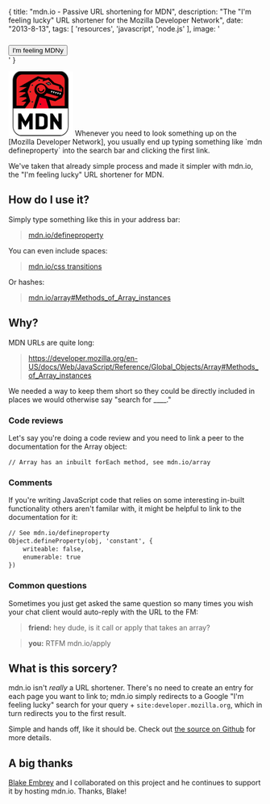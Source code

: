 {
    title: "mdn.io - Passive URL shortening for MDN",
    description: "The \"I'm feeling lucky\" URL shortener for the Mozilla Developer Network",
    date: "2013-8-13",
    tags: [
        'resources',
        'javascript',
        'node.js'
    ],
    image: '<div class="fullMast" style="background-image: url(images/mdn_promo.png); padding-top: 0.625rem"><button class="button red">I\'m feeling MDNy</button></div>'
}

<img src="/images/mdn.png" class="left" alt="MDN" style="width: 128px">
Whenever you need to look something up on the [Mozilla Developer Network], you usually end up typing something like `mdn defineproperty` into the search bar and clicking the first link.

We've taken that already simple process and made it simpler with mdn.io, the "I'm feeling lucky" URL shortener for MDN.

<div class="clear"></div>

## How do I use it?

Simply type something like this in your address bar:

> <a href="http://mdn.io/defineproperty" target="_blank">mdn.io/defineproperty</a>

You can even include spaces:

> <a href="http://mdn.io/css%20transitions" target="_blank">mdn.io/css transitions</a>

Or hashes:

> <a href="http://mdn.io/array#Methods_of_Array_instances" target="_blank">mdn.io/array#Methods_of_Array_instances</a>


## Why?

MDN URLs are quite long:

> https://developer.mozilla.org/en-US/docs/Web/JavaScript/Reference/Global_Objects/Array#Methods_of_Array_instances

We needed a way to keep them short so they could be directly included in places we would otherwise say "search for ____."

### Code reviews
Let's say you're doing a code review and you need to link a peer to the documentation for the Array object:

```
// Array has an inbuilt forEach method, see mdn.io/array
```

### Comments
If you're writing JavaScript code that relies on some interesting in-built functionality others aren't familar with, it might be helpful to link to the documentation for it:


```
// See mdn.io/defineproperty
Object.defineProperty(obj, 'constant', {
	writeable: false,
	enumerable: true
})
```

### Common questions
Sometimes you just get asked the same question so many times you wish your chat client would auto-reply with the URL to the FM:

> **friend:** hey dude, is it call or apply that takes an array?

> **you:** RTFM mdn.io/apply


## What is this sorcery?

mdn.io isn't *really* a URL shortener. There's no need to create an entry for each page you want to link to; mdn.io simply redirects to a Google "I'm feeling lucky" search for your query + `site:developer.mozilla.org`, which in turn redirects you to the first result.

Simple and hands off, like it should be. Check out [the source on Github] for more details.


## A big thanks

[Blake Embrey](http://blakeembrey.me/) and I collaborated on this project and he continues to support it by hosting mdn.io. Thanks, Blake!<br>


[the source on Github]: https://github.com/lazd/mdn.io
[Mozilla Developer Network]: https://developer.mozilla.org/en-US/docs/Web/JavaScript
